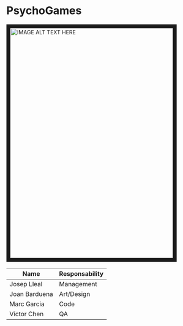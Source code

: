﻿# PsychoGames

<a href="https://www.youtube.com/watch?v=GcoOZxjrLdk" target="_blank"><img src="http://img1.game-oldies.com/sites/default/files/packshots/coin-op-arcade/xmultiplm72.png" 
alt="IMAGE ALT TEXT HERE" width="425" height="600" border="10" /></a>


| Name | Responsability |
| --- | --- |
| Josep Lleal | Management |
| Joan Barduena | Art/Design |
| Marc Garcia | Code |
| Víctor Chen | QA |
